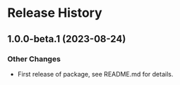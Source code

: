 # Release History

## 1.0.0-beta.1 (2023-08-24)
### Other Changes
- First release of package, see README.md for details.
